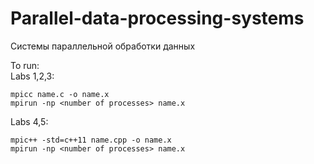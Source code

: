 # Parallel-data-processing-systems
Системы параллельной обработки данных

To run:  
Labs 1,2,3:  
```  
mpicc name.c -o name.x  
mpirun -np <number of processes> name.x  
```  

Labs 4,5:  
```  
mpic++ -std=c++11 name.cpp -o name.x  
mpirun -np <number of processes> name.x  
```  



